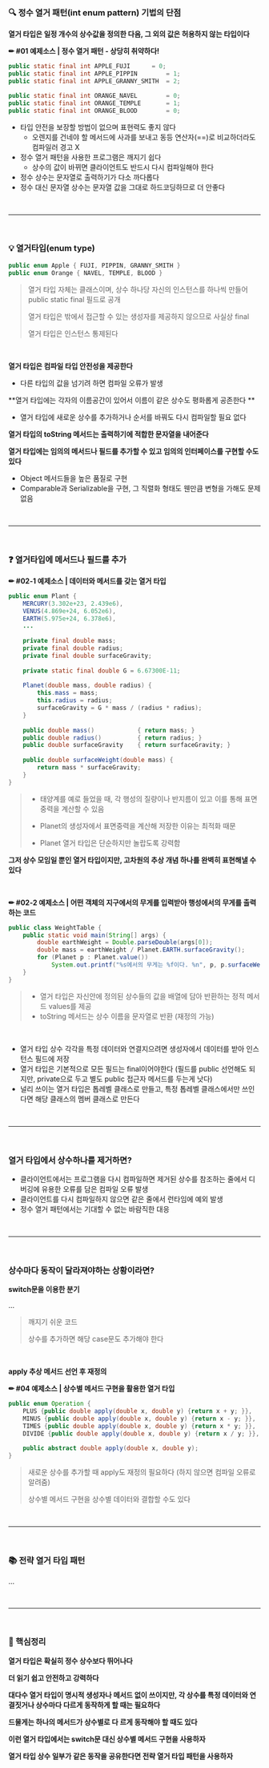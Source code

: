 ### 🔍 정수 열거 패턴(int enum pattern) 기법의 단점

**열거 타입은 일정 개수의 상수값을 정의한 다음, 그 외의 값은 허용하지 않는 타입이다**

**✏ #01 예제소스 | 정수 열거 패턴 - 상당히 취약하다!**

 ```java
public static final int APPLE_FUJI		= 0;
public static final int APPLE_PIPPIN		= 1;
public static final int APPLE_GRANNY_SMITH 	= 2;

public static final int ORANGE_NAVEL		= 0;
public static final int ORANGE_TEMPLE		= 1;
public static final int ORANGE_BLOOD		= 0;
 ```

- 타입 안전을 보장할 방법이 없으며 표현력도 좋지 않다
  - 오렌지를 건네야 할 메서드에 사과를 보내고 동등 연산자(==)로 비교하더라도 컴파일러 경고 X
- 정수 열거 패턴을 사용한 프로그램은 깨지기 쉽다
  - 상수의 값이 바뀌면 클라이언트도 반드시 다시 컴파일해야 한다
- 정수 상수는 문자열로 출력하기가 다소 까다롭다
- 정수 대신 문자열 상수는 문자열 값을 그대로 하드코딩하므로 더 안좋다

<br>

---

<br>

### 💡 열거타입(enum type)

```java
public enum Apple { FUJI, PIPPIN, GRANNY_SMITH }
public enum Orange { NAVEL, TEMPLE, BLOOD }
```

>열거 타입 자체는 클래스이며, 상수 하나당 자신의 인스턴스를 하나씩 만들어 public static final 필드로 공개
>
>열거 타입은 밖에서 접근할 수 있는 생성자를 제공하지 않으므로 사실상 final
>
>열거 타입은 인스턴스 통제된다

<br>

**열거 타입은 컴파일 타입 안전성을 제공한다**

- 다른 타입의 값을 넘기려 하면 컴파일 오류가 발생

**열거 타입에는 각자의 이름공간이 있어서 이름이 같은 상수도 평화롭게 공존한다 **

- 열거 타입에 새로운 상수를 추가하거나 순서를 바꿔도 다시 컴파일할 필요 없다

**열거 타입의 toString 메서드는 출력하기에 적합한 문자열을 내어준다**

**열거 타입에는 임의의 메서드나 필드를 추가할 수 있고 임의의 인터페이스를 구현할 수도 있다**

- Object 메서드들을 높은 품질로 구현
- Comparable과 Serializable을 구현, 그 직렬화 형태도 웬만큼 변형을 가해도 문제 없음

<br>

---

<br>

### ❓ 열거타입에 메서드나 필드를 추가

**✏ #02-1 예제소스 | 데이터와 메서드를 갖는 열거 타입**

```java
public enum Plant {
    MERCURY(3.302e+23, 2.439e6),
    VENUS(4.869e+24, 6.052e6),
    EARTH(5.975e+24, 6.378e6),
    ...
    
    private final double mass;
    private final double radius;
    private final double surfaceGravity;
    
    private static final double G = 6.67300E-11;
    
    Planet(double mass, double radius) {
        this.mass = mass;
        this.radius = radius;
        surfaceGravity = G * mass / (radius * radius);
    }
    
    public double mass()			{ return mass; }
    public double radius()			{ return radius; }
    public double surfaceGravity	{ return surfaceGravity; }
    
    public double surfaceWeight(double mass) {
        return mass * surfaceGravity;
    }
}
```

>- 태양계를 예로 들었을 때, 각 행성의 질량이나 반지름이 있고 이를 통해 표면중력을 계산할 수 있음
>- Planet의 생성자에서 표면중력을 계산해 저장한 이유는 최적화 때문
>
>- Planet 열거 타입은 단순하지만 놀랍도록 강력함

**그저 상수 모임일 뿐인 열거 타입이지만, 고차원의 추상 개념 하나를 완벽히 표현해낼 수 있다**

<br>

**✏ #02-2 예제소스 | 어떤 객체의 지구에서의 무게를 입력받아 행성에서의 무게를 출력하는 코드**

```java
public class WeightTable {
    public static void main(String[] args) {
        double earthWeight = Double.parseDouble(args[0]);
        double mass = earthWeight / Planet.EARTH.surfaceGravity();
        for (Planet p : Planet.value())
            System.out.printf("%s에서의 무게는 %f이다. %n", p, p.surfaceWeight(mass));
    }
}
```

>- 열거 타입은 자신안에 정의된 상수들의 값을 배열에 담아 반환하는 정적 메서드 values를 제공
>- toString 메서드는 상수 이름을 문자열로 반환 (재정의 가능)

<br>

- 열거 타입 상수 각각을 특정 데이터와 연결지으려면 생성자에서 데이터를 받아 인스턴스 필드에 저장
- 열거 타입은 기본적으로 모든 필드는 final이어야한다
  (필드를 public 선언해도 되지만, private으로 두고 별도 public 접근자 메서드를 두는게 낫다)
- 널리 쓰이는 열거 타입은 톱레벨 클래스로 만들고, 특정 톱레벨 클래스에서만 쓰인다면 해당 클래스의 멤버 클래스로 만든다

<br>

---

<br>

### 열거 타입에서 상수하나를 제거하면?

- 클라이언트에서는 프로그램을 다시 컴파일하면 제거된 상수를 참조하는 줄에서 디버깅에 유용한 오류를 담은 컴파일 오류 발생
- 클라이언트를 다시 컴파일하지 않으면 같은 줄에서 런타임에 예외 발생
- 정수 열거 패턴에서는 기대할 수 없는 바람직한 대응

<br>

---

<br>

### 상수마다 동작이 달라져야하는 상황이라면?

**switch문을 이용한 분기**

...

>깨지기 쉬운 코드
>
>상수를 추가하면 해당 case문도 추가해야 한다

<br>

**apply 추상 메서드 선언 후 재정의**

**✏ #04 예제소스 | 상수별 메서드 구현을 활용한 열거 타입**

```java
public enum Operation {
    PLUS {public double apply(double x, double y) {return x + y; }},
    MINUS {public double apply(double x, double y) {return x - y; }},
    TIMES {public double apply(double x, double y) {return x * y; }},
    DIVIDE {public double apply(double x, double y) {return x / y; }},
    
    public abstract double apply(double x, double y);
}
```

>새로운 상수를 추가할 때 apply도 재정의 필요하다 (하지 않으면 컴파일 오류로 알려줌)
>
>상수별 메서드 구현을 상수별 데이터와 결합할 수도 있다

<br>

---

<br>

### 📚 전략 열거 타입 패턴

...

<br>

---

<br>

### 📌 핵심정리

**열거 타입은 확실히 정수 상수보다 뛰어나다**

**더 읽기 쉽고 안전하고 강력하다**

**대다수 열거 타입이 명시적 생성자나 메서드 없이 쓰이지만, 각 상수를 특정 데이터와 연결짓거나 상수마다 다르게 동작하게 할 때는 필요하다**

**드물게는 하나의 메서드가 상수별로 다 르게 동작해야 할 때도 있다**

**이런 열거 타입에서는 switch문 대신 상수별 메서드 구현을 사용하자**

**열거 타입 상수 일부가 같은 동작을 공유한다면 전략 열거 타입 패턴을 사용하자**


